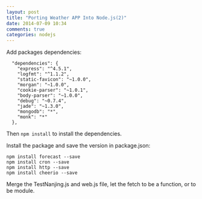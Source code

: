 ```yaml
---
layout: post
title: "Porting Weather APP Into Node.js(2)"
date: 2014-07-09 10:34
comments: true
categories: nodejs
---
```

Add packages dependencies:   

```
  "dependencies": {
    "express": "^4.5.1",
    "logfmt": "^1.1.2",
    "static-favicon": "~1.0.0",
    "morgan": "~1.0.0",
    "cookie-parser": "~1.0.1",
    "body-parser": "~1.0.0",
    "debug": "~0.7.4",
    "jade": "~1.3.0", 
    "mongodb": "*",
    "monk": "*"
  },

```
Then `npm install` to install the dependencies. 

Install the package and save the version in package.json:    

```
npm install forecast --save
npm install cron --save
npm install http --save
npm install cheerio --save

```

Merge the TestNanjing.js and web.js file, let the fetch to be a function, or to be module.    

